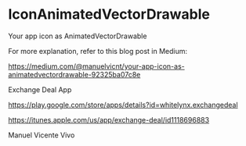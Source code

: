 # IconAnimatedVectorDrawable
Your app icon as AnimatedVectorDrawable

For more explanation, refer to this blog post in Medium:

https://medium.com/@manuelvicnt/your-app-icon-as-animatedvectordrawable-92325ba07c8e

Exchange Deal App

https://play.google.com/store/apps/details?id=whitelynx.exchangedeal

https://itunes.apple.com/us/app/exchange-deal/id1118696883



Manuel Vicente Vivo
